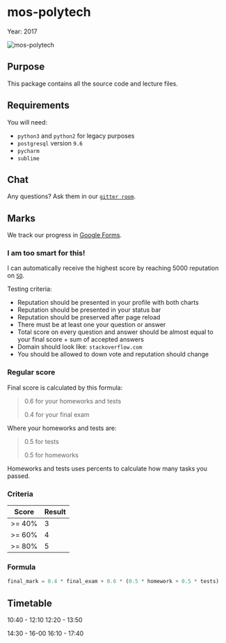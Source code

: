 # mos-polytech

Year: 2017

![mos-polytech](https://raw.githubusercontent.com/mos-polytech/2017/master/media/logo.jpg)


## Purpose

This package contains all the source code and lecture files.


## Requirements

You will need:

- `python3` and `python2` for legacy purposes
- `postgresql` version `9.6`
- `pycharm`
- `sublime`


## Chat

Any questions? Ask them in our [`gitter room`](https://gitter.im/sobolevn/mos-polytech).


## Marks

We track our progress in [Google Forms](https://docs.google.com/spreadsheets/d/1Q5MXKvTVWPuJ9ulgnDX4LcAejXU34vp8auTyxmLKM-A/edit?usp=sharing).

### I am too smart for this!

I can automatically receive the highest score
by reaching 5000 reputation on [`SO`](https://stackoverflow.com/).

Testing criteria:

- Reputation should be presented in your profile with both charts
- Reputation should be presented in your status bar
- Reputation should be preserved after page reload
- There must be at least one your question or answer
- Total score on every question and answer should be almost equal to your final score + sum of accepted answers
- Domain should look like: `stackoverflow.com`
- You should be allowed to down vote and reputation should change

### Regular score

Final score is calculated by this formula:

> 0.6 for your homeworks and tests
>
> 0.4 for your final exam
>

Where your homeworks and tests are:

> 0.5 for tests
>
> 0.5 for homeworks
>

Homeworks and tests uses percents to calculate how many tasks you passed.

### Criteria

| Score  | Result |
|--------|--------|
| >= 40% |    3   |
| >= 60% |    4   |
| >= 80% |    5   |


### Formula

```python
final_mark = 0.4 * final_exam + 0.6 * (0.5 * homework + 0.5 * tests)
```


## Timetable

10:40 - 12:10
12:20 - 13:50

14:30 - 16-00
16:10 - 17:40

